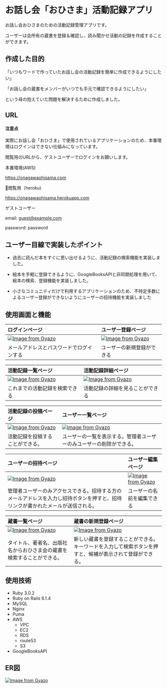 # お話し会「おひさま」活動記録アプリ
お話し会おひさまのための活動記録管理アプリです。

ユーザーは会所有の蔵書を登録＆確認し、読み聞かせ活動の記録を作成することができます。

## 作成した目的
「いつもワードで作っていたお話し会の活動記録を簡単に作成できるようにしたい」

「お話し会の蔵書をメンバーがいつでも手元で確認できるようにしたい」

という母の抱えていた問題を解決するために作成しました。

## URL
#### 注意点
実際にお話し会「おひさま」で使用されているアプリケーションのため、本番環境はログインはできない仕組みになっています。

閲覧用のURLから、ゲストユーザーでログインをお願いします。

本番環境(AWS)
  
https://onagawaohisama.com

閲覧用（heroku)
  
https://onagawaohisama.herokuapp.com
 
ゲストユーザー

email: guest@example.com

password: password

## ユーザー目線で実装したポイント
* 過去に読んだ本をすぐに思い出せるように、活動記録の検索機能を実装しました。

* 絵本を手軽に登録できるように、GoogleBooksAPIと非同期処理を用いて、絵本の検索、登録機能を実装しました。

* 小さなコミュニティだけで利用するアプリケーションのため、不特定多数によるユーザー登録ができないようにユーザーの招待機能を実装しました

## 使用画面と機能
| ログインページ | ユーザー登録ページ |
| :--- | :--- |
| [![Image from Gyazo](https://i.gyazo.com/cd3dbd9ad93a4b53230105109a2d15ed.png)](https://gyazo.com/cd3dbd9ad93a4b53230105109a2d15ed) | [![Image from Gyazo](https://i.gyazo.com/281a204374054eccdceb39551c7076a9.png)](https://gyazo.com/281a204374054eccdceb39551c7076a9) |
| メールアドレスとパスワードでログインする | ユーザーの新規登録ができる |

| 活動記録一覧ページ | 活動記録詳細ページ |
| :--- | :--- |
| [![Image from Gyazo](https://i.gyazo.com/4865d4c9d318fab1ab72ca56cc631950.png)](https://gyazo.com/4865d4c9d318fab1ab72ca56cc631950) | [![Image from Gyazo](https://i.gyazo.com/11ad1084751ce4c45056174926f06366.png)](https://gyazo.com/11ad1084751ce4c45056174926f06366) |
| これまでの活動記録を検索できる | 活動記録の詳細を見ることができる |
  
| 活動記録の投稿ページ | ユーザー一覧ページ |
| :--- | :--- |
| [![Image from Gyazo](https://i.gyazo.com/1956782160ccce315f5795c8d876792d.png)](https://gyazo.com/1956782160ccce315f5795c8d876792d) | [![Image from Gyazo](https://i.gyazo.com/8f560205687689d44d5d21bfd2d44d85.png)](https://gyazo.com/8f560205687689d44d5d21bfd2d44d85) |
| 活動記録を投稿することができる。 | ユーザーの一覧を表示する。管理者ユーザーのみユーザーの削除ができる。 |
  
| ユーザーの招待ページ | ユーザー編集ページ |
| :--- | :--- |
| [![Image from Gyazo](https://i.gyazo.com/60cc7a5913e7574e520239238088086e.png)](https://gyazo.com/60cc7a5913e7574e520239238088086e) | [![Image from Gyazo](https://i.gyazo.com/7aeb8cdc6baa0344fd9242f47badcefc.png)](https://gyazo.com/7aeb8cdc6baa0344fd9242f47badcefc) |
| 管理者ユーザーのみアクセスできる。招待する方のメールアドレスを入力し招待ボタンを押すと、招待リンクが書かれたメールが送信される。 | ユーザーの名前を編集できる |
  
| 蔵書一覧ページ | 蔵書の新規登録ページ |
| :--- | :--- |
| [![Image from Gyazo](https://i.gyazo.com/85dc532da8e2bea34ecd0a38cf7a458c.png)](https://gyazo.com/85dc532da8e2bea34ecd0a38cf7a458c) | [![Image from Gyazo](https://i.gyazo.com/0b00e2862ebb2517840effdcd9792f6e.png)](https://gyazo.com/0b00e2862ebb2517840effdcd9792f6e) |
| タイトル、著者名、出版社名からおひさま会の蔵書を検索することができる。 | 新しい蔵書を登録することができる。キーワードを入力して検索ボタンを押すと、候補が表示されて登録ができる。|

## 使用技術 

* Ruby 3.0.2
* Ruby on Rails 6.1.4
* MySQL
* Nginx
* Puma
* AWS
  * VPC
  * EC2
  * RDS
  * route53
  * S3
* GoogleBooksAPI

## ER図
[![Image from Gyazo](https://i.gyazo.com/e57d8f74a3274121a8c3e796a89bfdb6.png)](https://gyazo.com/e57d8f74a3274121a8c3e796a89bfdb6)

